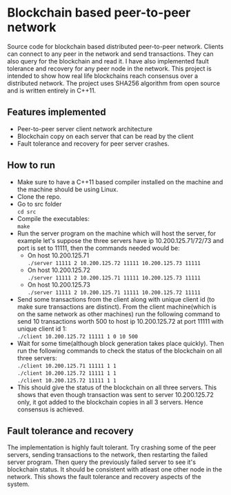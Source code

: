 Blockchain based peer-to-peer network
=
Source code for blockchain based distributed peer-to-peer network. Clients can connect to any peer in the network and send transactions. They can also query for the blockchain and read it.
I have also implemented fault tolerance and recovery for any peer node in the network. This project is intended to show how real life blockchains reach consensus over a distributed network. 
The project uses SHA256 algorithm from open source and is written entirely in C++11.

Features implemented
-
- Peer-to-peer server client network architecture
- Blockchain copy on each server that can be read by the client
- Fault tolerance and recovery for peer server crashes.

How to run
-
- Make sure to have a C++11 based compiler installed on the machine and the machine should be using Linux.
- Clone the repo.
- Go to src folder  
  `cd src`
- Compile the executables:  
  `make`
- Run the server program on the machine which will host the server, for example let's suppose the three servers have ip 10.200.125.71/72/73 and port is set to 11111, then the commands needed would be:
  * On host 10.200.125.71  
    `./server 11111 2 10.200.125.72 11111 10.200.125.73 11111`
  * On host 10.200.125.72  
    `./server 11111 2 10.200.125.71 11111 10.200.125.73 11111`
  * On host 10.200.125.73  
    `./server 11111 2 10.200.125.71 11111 10.200.125.72 11111`
- Send some transactions from the client along with unique client id (to make sure transactions are distinct). From the client machine(which is on the same network as other machines) run the
  following command to send 10 transactions worth 500 to host ip 10.200.125.72 at port 11111 with unique client id 1:  
  `./client 10.200.125.72 11111 1 0 10 500`
- Wait for some time(although block generation takes place quickly). Then run the following commands to check the status of the blockchain on all three servers:  
  `./client 10.200.125.71 11111 1 1`  
  `./client 10.200.125.72 11111 1 1`  
  `./client 10.200.125.72 11111 1 1`  
- This should give the status of the blockchain on all three servers. This shows that even though transaction was sent to server 10.200.125.72 only, it got added to the blockchain copies in all 3 servers.
  Hence consensus is achieved.

Fault tolerance and recovery
-
The implementation is highly fault tolerant. Try crashing some of the peer servers, sending transactions to the network, then restarting the failed server program. Then query the previously failed server
to see it's blockchain status. It should be consistent with atleast one other node in the network. This shows the fault tolerance and recovery aspects of the system.

